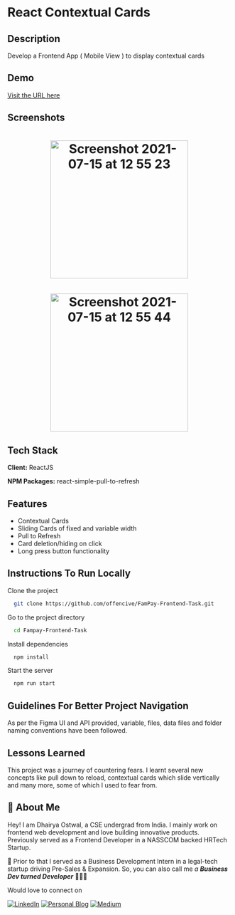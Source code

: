 
# React Contextual Cards

## Description

Develop a Frontend App ( Mobile View ) to display contextual cards

## Demo

[Visit the URL here](https://dhairyaforfampay.netlify.app/)

  
## Screenshots

<h1 align="center"><img width="310" alt="Screenshot 2021-07-15 at 12 55 23" src="https://user-images.githubusercontent.com/50984984/125748538-45b8d121-8b12-48a0-b4d6-8e2524f913ad.png"><br/><br/>
<img width="310" alt="Screenshot 2021-07-15 at 12 55 44" src="https://user-images.githubusercontent.com/50984984/125748720-c9b327bc-5e4f-4fe5-8118-10e4b7c6b71a.png"></h1>
  
## Tech Stack

**Client:** ReactJS

**NPM Packages:** react-simple-pull-to-refresh

  
## Features

- Contextual Cards
- Sliding Cards of fixed and variable width
- Pull to Refresh
- Card deletion/hiding on click
- Long press button functionality

## Instructions To Run Locally

Clone the project

```bash
  git clone https://github.com/offencive/FamPay-Frontend-Task.git
```

Go to the project directory

```bash
  cd Fampay-Frontend-Task
```

Install dependencies

```bash
  npm install
```

Start the server

```bash
  npm run start
```

## Guidelines For Better Project Navigation

As per the Figma UI and API provided, variable, files, data files and folder naming conventions have been followed. 

## Lessons Learned

This project was a journey of countering fears. I learnt several new concepts like pull down to reload, contextual cards which slide vertically and many more, some of which I used to fear from. 
  
## 🚀 About Me

Hey! I am Dhairya Ostwal, a CSE undergrad from India. I mainly work on frontend web development and love building innovative products. Previously served as a Frontend Developer in a NASSCOM backed HRTech Startup.

🌱 Prior to that I served as a Business Development Intern in a legal-tech startup driving Pre-Sales & Expansion. So, you can also call me *a **Business Dev turned Developer*** 👨🏻‍💻

Would love to connect on 

[![LinkedIn](https://img.shields.io/badge/-linkedin-blue?style=for-the-badge&logo=linkedin)](https://www.linkedin.com/in/dhairyaostwal/) [![Personal Blog](https://img.shields.io/badge/blog-%23E4405F.svg?&style=for-the-badge&logo=netlify&logoColor=white)](https://dhairyablogs.netlify.app/first-product-job/) [![Medium](https://img.shields.io/badge/-medium-black?style=for-the-badge&logo=medium)](https://medium.com/@dhairyaostwal)
